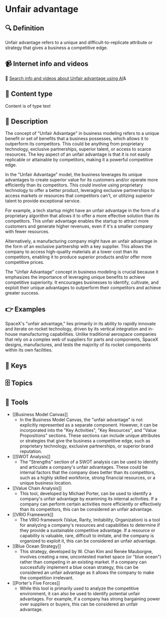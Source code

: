 
# Unfair advantage


## 🔍 Definition
Unfair advantage refers to a unique and difficult-to-replicate attribute or strategy that gives a business a competitive edge.


## 📹 Internet info and videos
🤖 [Search info and videos about Unfair advantage using AI](https://www.perplexity.ai/search?q=videos+about+Unfair+advantage:+
)&

## 📰 Content type 
Content is of type text

## 📖 Description
The concept of "Unfair Advantage" in business modeling refers to a unique benefit or set of benefits that a business possesses, which allows it to outperform its competitors. This could be anything from proprietary technology, exclusive partnerships, superior talent, or access to scarce resources. The key aspect of an unfair advantage is that it is not easily replicable or attainable by competitors, making it a powerful competitive edge.

In the "Unfair Advantage" model, the business leverages its unique advantages to create superior value for its customers and/or operate more efficiently than its competitors. This could involve using proprietary technology to offer a better product, leveraging exclusive partnerships to access markets or resources that competitors can't, or utilizing superior talent to provide exceptional service.

For example, a tech startup might have an unfair advantage in the form of a proprietary algorithm that allows it to offer a more effective solution than its competitors. This unfair advantage enables the startup to attract more customers and generate higher revenues, even if it's a smaller company with fewer resources.

Alternatively, a manufacturing company might have an unfair advantage in the form of an exclusive partnership with a key supplier. This allows the company to access high-quality materials at a lower cost than its competitors, enabling it to produce superior products and/or offer more competitive prices.

The "Unfair Advantage" concept in business modeling is crucial because it emphasizes the importance of leveraging unique benefits to achieve competitive superiority. It encourages businesses to identify, cultivate, and exploit their unique advantages to outperform their competitors and achieve greater success.

## 👉 Examples

SpaceX's "unfair advantage," lies primarily in its ability to rapidly innovate and iterate on rocket technology, driven by its vertical integration and in-house manufacturing capabilities. Unlike traditional aerospace companies that rely on a complex web of suppliers for parts and components, SpaceX designs, manufactures, and tests the majority of its rocket components within its own facilities.

## 🔑 Keys



## 🗄️ Topics


## 🧰 Tools
- [[Business Model Canvas]]
  - In the Business Model Canvas, the "unfair advantage" is not explicitly represented as a separate component. However, it can be incorporated into the "Key Activities", "Key Resources", and "Value Propositions" sections. These sections can include unique attributes or strategies that give the business a competitive edge, such as proprietary technology, exclusive partnerships, or superior brand reputation.
- [[SWOT Analysis]]
  - The "Strengths" section of a SWOT analysis can be used to identify and articulate a company's unfair advantages. These could be internal factors that the company does better than its competitors, such as a highly skilled workforce, strong financial resources, or a unique business location.
- [[Value Chain Analysis]]
  - This tool, developed by Michael Porter, can be used to identify a company's unfair advantage by examining its internal activities. If a company can perform certain activities more efficiently or effectively than its competitors, this can be considered an unfair advantage.
- [[VRIO Framework]]
  - The VRIO framework (Value, Rarity, Imitability, Organization) is a tool for analyzing a company's resources and capabilities to determine if they provide a sustainable competitive advantage. If a resource or capability is valuable, rare, difficult to imitate, and the company is organized to exploit it, this can be considered an unfair advantage.
- [[Blue Ocean Strategy]]
  - This strategy, developed by W. Chan Kim and Renée Mauborgne, involves creating a new, uncontested market space (or "blue ocean") rather than competing in an existing market. If a company can successfully implement a blue ocean strategy, this can be considered an unfair advantage as it allows the company to make the competition irrelevant.
- [[Porter's Five Forces]]
  - While this tool is primarily used to analyze the competitive environment, it can also be used to identify potential unfair advantages. For example, if a company has strong bargaining power over suppliers or buyers, this can be considered an unfair advantage.
